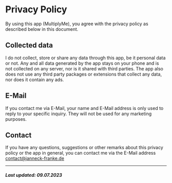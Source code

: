 # Privacy Policy

By using this app (MultiplyMe), you agree with the privacy policy as described below in this document.

## Collected data
I do not collect, store or share any data through this app, be it personal data or not. Any and all data generated by the app stays on your phone and is not collected on any server, nor is it shared with third parties. The app also does not use any third party packages or extensions that collect any data, nor does it contain any ads.

## E-Mail
If you contact me via E-Mail, your name and E-Mail address is only used to reply to your specific inquiry. They will not be used for any marketing purposes.

## Contact
If you have any questions, suggestions or other remarks about this privacy policy or the app in general, you can contact me via the E-Mail address contact@janneck-franke.de

---
##### Last updated: 09.07.2023
